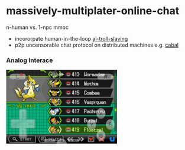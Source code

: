 # massively-multiplater-online-chat
n-human vs. 1-npc mmoc

- incororpate human-in-the-loop [ai-troll-slaying](https://github.com/algarecu/trollslayer)
- p2p uncensorable chat protocol on distributed machines e.g. [cabal](https://github.com/cabal-club/cabal-bot)

### Analog Interace
<img src="download.jpeg" align="left" height="200" width="300" >
